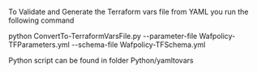 
To Validate and Generate the Terraform vars file from YAML you run the following command

python ConvertTo-TerraformVarsFile.py --parameter-file Wafpolicy-TFParameters.yml  --schema-file Wafpolicy-TFSchema.yml

Python script can be found in folder Python/yamltovars
